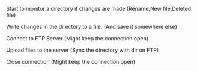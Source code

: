 Start to monitor a directory if changes are made (Rename,New file,Deleted file)

Write changes in the directory to a file. (And save it somewhere else)

Connect to FTP Server (Might keep the connection open)

Upload files to the server (Sync the directory with dir on FTP)

Close connection (Might keep the connection open)
